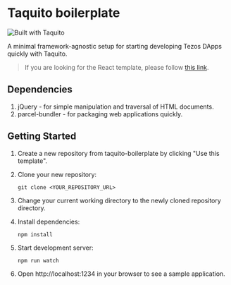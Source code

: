 # Taquito boilerplate

![Built with Taquito][logo]

A minimal framework-agnostic setup for starting developing Tezos DApps quickly with Taquito.

> If you are looking for the React template, please follow [this link](https://github.com/ecadlabs/taquito-react-template).

## Dependencies
1. jQuery - for simple manipulation and traversal of HTML documents.
2. parcel-bundler - for packaging web applications quickly.

## Getting Started

1. Create a new repository from taquito-boilerplate by clicking "Use this template".
2. Clone your new repository:

    `git clone <YOUR_REPOSITORY_URL>`

3. Change your current working directory to the newly cloned repository directory.
4. Install dependencies:

    `npm install`

5. Start development server:

    `npm run watch`

6. Open http://localhost:1234 in your browser to see a sample application.

[logo]: https://raw.githubusercontent.com/ecadlabs/taquito-boilerplate/master/assets/built-with-taquito.png "Built with Taquito"
